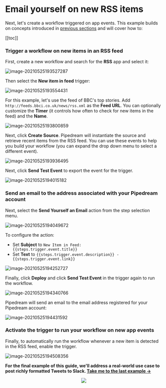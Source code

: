 # Email yourself on new RSS items

Next, let's create a workflow triggered on app events. This example builds on concepts introduced in [previous sections](/quickstart/) and will cover how to:

[[toc]]

### Trigger a workflow on new items in an RSS feed

First, create a new workflow and search for the **RSS** app and select it:

![image-20210525193527287](./image-20210525193527287.png)

Then select the **New item in feed** trigger:

![image-20210525193554431](./image-20210525193554431.png)

For this example, let's use the feed of BBC's top stories. Add `http://feeds.bbci.co.uk/news/rss.xml` as the **Feed URL**. You can optionally customize the **Timer** (it controls how often to check for new items in the feed) and the **Name**. 

![image-20210525193800859](./image-20210525193800859.png) 

Next, click **Create Source**. Pipedream will instantiate the source and retrieve recent items from the RSS feed. You can use these events to help you build your workflow (you can expand the drop down menu to select a different event).

![image-20210525193936495](./image-20210525193936495.png)

Next, click **Send Test Event** to export the event for the trigger.

![image-20210525194015182](./image-20210525194015182.png)

### Send an email to the address associated with your Pipedream account

Next, select the **Send Yourself an Email** action from the step selection menu.

![image-20210525194049672](./image-20210525194049672.png)

To configure the action:

- Set **Subject** to <code v-pre>New Item in Feed: {{steps.trigger.event.title}}</code>
- Set **Text** to <code v-pre>{{steps.trigger.event.description}} - {{steps.trigger.event.link}}</code>

![image-20210525194252727](./image-20210525194252727.png)

Finally, click **Deploy** and click **Send Test Event** in the trigger again to run the workflow.

![image-20210525194340766](./image-20210525194340766.png)

Pipedream will send an email to the email address registered for your Pipedream account:

![image-20210525194431592](./image-20210525194431592.png)

### Activate the trigger to run your workflow on new app events

Finally, to automatically run the workflow whenever a new item is detected in the RSS feed, enable the trigger.

![image-20210525194508356](./image-20210525194508356.png)

**For the final example of this guide, we'll address a real-world use case to post richly formatted Tweets to Slack. [Take me to the last example &rarr;](../real-world-example/)**

<p style="text-align:center;">
<a href="/quickstart/real-world-example/"><img src="../next.png"></a>
</p>